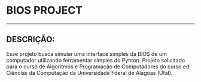 # BIOS PROJECT

---
## DESCRIÇÃO:
Esse projeto busca simular uma interface simples da BIOS de um computador utilizando ferramentar simples do Pyhton.
Projeto solicitado para o curso de Algoritmos e Programação de Computadores do curso ed Ciências da Computação da Universidade Fderal de Alagoas (Ufal).  
